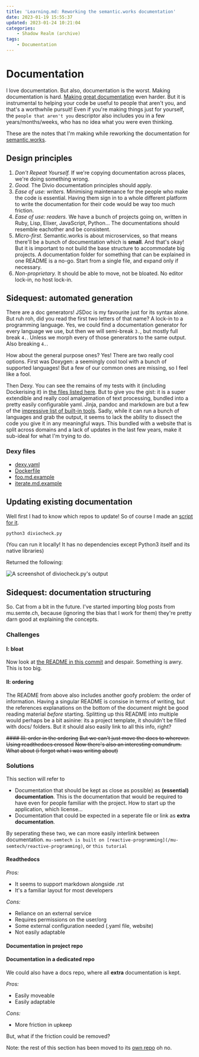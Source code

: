 ```yaml
---
title: 'Learning.md: Reworking the semantic.works documentation'
date: 2023-01-19 15:55:37
updated: 2023-01-24 10:21:04
categories:
    - Shadow Realm (archive)
tags:
    - Documentation
---
```

# Documentation

I love documentation. But also, documentation is the worst. Making documentation is hard. [Making great documentation](diataxis-divio-quickstart.md) even harder. But it is instrumental to helping your code be useful to people that aren't you, and that's a worthwhile pursuit! Even if you're making things just for yourself, the `people that aren't you` descriptor also includes you in a few years/months/weeks, who has no idea what you were even thinking.

These are the notes that I'm making while reworking the documentation for [semantic.works](https://semantic.works).

## Design principles
1. *Don't Repeat Yourself.* If we're copying documentation across places, we're doing something wrong.
2. *Good.* The Divio documentation principles should apply.
3. *Ease of use: writers.* Minimising maintenance for the people who make the code is essential. Having them sign in to a whole different platform to write the documentation for their code would be way too much friction.
4. *Ease of use: readers.* We have a bunch of projects going on, written in Ruby, Lisp, Elixer, JavaScript, Python... The documentations should resemble eachother and be consistent.
5. *Micro-first.* Semantic.works is about microservices, so that means there'll be a bunch of documentation which is **small**. And that's okay! But it is important to not build the base structure to accommodate big projects. A documentation folder for something that can be explained in one README is a no-go. Start from a single file, and expand only if necessary.
6. *Non-proprietary.* It should be able to move, not be bloated. No editor lock-in, no host lock-in.


## Sidequest: automated generation
There are a doc generators! JSDoc is my favourite just for its syntax alone.
But ruh roh, did you read the first two letters of that name? A lock-in to a programming language. Yes, we could find a documentation generator for every language we use, but then we will semi-break `3.`, but mostly full break `4.`. Unless we morph every of those generators to the same output. Also breaking `4.`.

How about the general purpose ones?
Yes! There are two really cool options. First was Doxygen: a seemingly cool tool with a bunch of supported languages! But a few of our common ones are missing, so I feel like a fool.

Then Dexy. You can see the remains of my tests with it (including Dockerising it) in [the files listed here](#dexy-files). But to give you the gist: it is a super extendible and really cool amalgemation of text processing, bundled into a pretty easily configurable yaml. Jinja, pandoc and markdown are but a few of the [impressive list of built-in tools](https://dexy.github.io/dexy-user-guide/#_filter_documentation). Sadly, while it can run a bunch of languages and grab the output, it seems to lack the ability to dissect the code you give it in any meaningful ways. This bundled with a website that is split across domains and a lack of updates in the last few years, make it sub-ideal for what I'm trying to do.

### Dexy files
- [dexy.yaml](/assets/learning-md/dexy/dexy.yaml)
- [Dockerfile](/assets/learning-md/dexy/Dockerfile)
- [foo.md.example](/assets/learning-md/dexy/foo.md.example)
- [iterate.md.example](/assets/learning-md/dexy/iterate.md.example)

## Updating existing documentation
Well first I had to know which repos to update! So of course I made an [script for it](/assets/learning-md/diviocheck.py).

```bash
python3 diviocheck.py
```
(You can run it locally! It has no dependencies except Python3 itself and its native libraries)

Returned the following:

![A screenshot of diviocheck.py's output](/assets/learning-md/diviocheck.png)


## Sidequest: documentation structuring
So. Cat from a bit in the future. I've started importing blog posts from mu.semte.ch, because (ignoring the bias that I work for them) they're pretty darn good at explaining the concepts.

### Challenges 
#### I: bloat
Now look at [the README in this commit](https://github.com/Denperidge-Redpencil/mu-project/blob/29243d56a41e24c9722ce0b4de51fde83e572dc9/README.md) and despair.
Something is awry. This is too big. 

#### II: ordering
The README from above also includes another goofy problem: the order of information. Having a singular README is consise in terms of writing, but the references explanations on the bottom of the document might be good reading material *before* starting. Splitting up this README into multiple would perhaps be a bit asinine: its a project template, it shouldn't be filled with docs/ folders. But it should also easily link to all this info, right?


~~#### III: order in the ordering~~
~~But we can't just move the docs to wherever. Using readthedocs crossed~~ 
~~Now there's also an interesting conundrum. What about (i forgot what i was writing about)~~

### Solutions
This section will refer to 
- Documentation that should be kept as close as possible) as **(essential) documentation**. This is the documentation that would be required to have even for people familiar with the project. How to start up the application, which license...
- Documentation that could be expected in a seperate file or link as **extra documentation**.

By seperating these two, we can more easily interlink between documentation. `mu-semtech is built on [reactive-programming](/mu-semtech/reactive-programming)`, or `this tutorial `


#### Readthedocs
*Pros:*
+ It seems to support markdown alongside .rst
+ It's a familiar layout for most developers

*Cons:*
- Reliance on an external service
- Requires permissions on the user/org
- Some external configuration needed (.yaml file, website)
- Not easily adaptable

#### Documentation in project repo


#### Documentation in a dedicated repo
We could also have a docs repo, where all **extra** documentation is kept.

*Pros:*
+ Easily moveable
+ Easily adaptable

*Cons:*
- More friction in upkeep


But, what if the friction could be removed?

Note: the rest of this section has been moved to its [own repo](https://github.com/Denperidge-Redpencil/divio-docs-gen) oh no.

